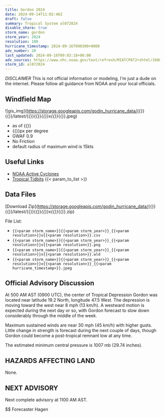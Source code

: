 ```yaml
---
title: Gordon 2024
date: 2024-09-14T11:02:46Z
draft: false
summary: Tropical System al072024
disable_share: true
storm_name: gordon
storm_year: 2024
resolution: 100
hurricane_timestamp: 2024-09-16T090300+0000
adv_number: 20
last_updated: 2024-09-16T09:03:18+00:00
adv_sources: https://www.nhc.noaa.gov/text/refresh/MIATCPAT2+shtml/160843.shtml;https://www.nhc.noaa.gov/refresh/graphics_at2+shtml/084513.shtml?cone
storm_id: al072024
---
```

*DISCLAIMER* This is not official information or modeling, I'm just a dude on the internet.  Please follow all guidance from NOAA and your local officials.

## Windfield Map
![gis_img](https://storage.googleapis.com/godin_hurricane_data/{{<param storm_name>}}{{<param storm_year>}}/latest/{{<param storm_name>}}{{<param storm_year>}}_{{<param resolution>}}x{{<param resolution>}}_{{<param hurricane_timestamp>}}.jpeg)

- as of {{<param last_updated>}}
- {{<param resolution>}}px per degree
- GWAF 0.9
- No Friction
- default radius of maximum wind is 15kts

## Useful Links
- [NOAA Active Cyclones](https://www.nhc.noaa.gov/)
- [Tropical Tidbits](https://www.tropicaltidbits.com/storminfo/)
{{< param_to_list >}}

## Data Files
[Download Zip](https://storage.googleapis.com/godin_hurricane_data/{{<param storm_name>}}{{<param storm_year>}}/latest/{{<param storm_name>}}{{<param storm_year>}}_{{<param resolution>}}x{{<param resolution>}}_{{<param hurricane_timestamp>}}.zip)

File List:
- `{{<param storm_name>}}{{<param storm_year>}}_{{<param resolution>}}x{{<param resolution>}}.csv`
- `{{<param storm_name>}}{{<param storm_year>}}_{{<param resolution>}}x{{<param resolution>}}.png`
- `{{<param storm_name>}}{{<param storm_year>}}_{{<param resolution>}}x{{<param resolution>}}.wld`
- `{{<param storm_name>}}{{<param storm_year>}}_{{<param resolution>}}x{{<param resolution>}}_{{<param hurricane_timestamp>}}.jpeg`


## Official Advisory Discussion
At 500 AM AST (0900 UTC), the center of Tropical Depression Gordon
was located near latitude 19.2 North, longitude 47.5 West. The
depression is moving toward the west near 8 mph (13 km/h). A 
westward motion is expected during the next day or so, with
Gordon forecast to slow down considerably through the middle of the
week.
 
Maximum sustained winds are near 30 mph (45 km/h) with higher gusts.
Little change in strength is forecast during the next couple of 
days, though Gordon could become a post-tropical remnant low at any 
time.
 
The estimated minimum central pressure is 1007 mb (29.74 inches).
 
 
HAZARDS AFFECTING LAND
----------------------
None.
 
 
NEXT ADVISORY
-------------
Next complete advisory at 1100 AM AST.
 
$$
Forecaster Hagen